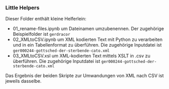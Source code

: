 ### Little Helpers

Dieser Folder enthält kleine Helferlein:
- 01_rename-files.ipynb um Dateinamen umzubenennen. Der zugehörige Beispielfolder ist `gerdracor`
- 02_XMLtoCSV.ipynb um XML kodierten Text mit Python zu verarbeiten und in ein Tabellenformat zu überführen. Die zugehörige Inputdatei ist `ger000244-gottsched-der-sterbende-cato.xml`
- 03_XMLtoCSV.xsl um XML-kodierten Text mittels XSLT in .csv zu überführen. Die zugehörige Inputdatei ist `ger000244-gottsched-der-sterbende-cato.xml`

Das Ergebnis der beiden Skripte zur Umwandungen von XML nach CSV ist jeweils dasselbe. 